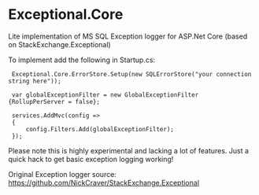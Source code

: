 # Exceptional.Core
Lite implementation of MS SQL Exception logger for ASP.Net Core (based on StackExchange.Exceptional)   

To implement add the following in Startup.cs:   

```
 Exceptional.Core.ErrorStore.Setup(new SQLErrorStore("your connection string here"));

 var globalExceptionFilter = new GlobalExceptionFilter {RollupPerServer = false};

 services.AddMvc(config =>
 {
     config.Filters.Add(globalExceptionFilter);
 });

```

Please note this is highly experimental and lacking a lot of features. Just a quick hack to get basic exception logging working!  

Original Exception logger source: https://github.com/NickCraver/StackExchange.Exceptional
